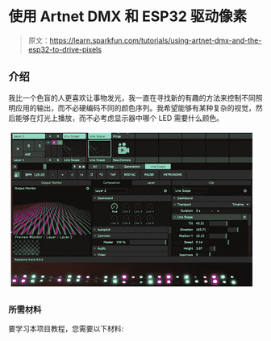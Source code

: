 # 使用 Artnet DMX 和 ESP32 驱动像素

> 原文：<https://learn.sparkfun.com/tutorials/using-artnet-dmx-and-the-esp32-to-drive-pixels>

## 介绍

我比一个色盲的人更喜欢让事物发光，我一直在寻找新的有趣的方法来控制不同照明应用的输出，而不必硬编码不同的颜色序列。我希望能够有某种复杂的视觉，然后能够在灯光上播放，而不必考虑显示器中哪个 LED 需要什么颜色。

[![Artnet DMX, ESP32, and Resolume driven pixels](img/6c42cbe3614bec16256b4fa9309ecd53.png)](https://cdn.sparkfun.com/assets/learn_tutorials/7/5/2/Artnet_DMX_Addressable_LED2.png)

### 所需材料

要学习本项目教程，您需要以下材料: